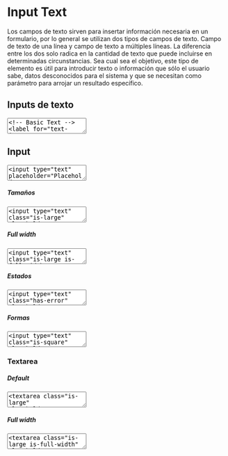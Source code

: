 <figure class="hero" style="background:#34f3dd;"></figure>

# Input Text

Los campos de texto sirven para insertar información necesaria en un formulario, por lo general se utilizan dos tipos de campos de texto. Campo de texto de una línea y campo de texto a múltiples líneas. La diferencia entre los dos solo radica en la cantidad de texto que puede incluirse en determinadas circunstancias. Sea cual sea el objetivo, este tipo de elemento es útil para introducir texto o información que sólo el usuario sabe, datos desconocidos para el sistema y que se necesitan como parámetro para arrojar un resultado específico. 

## Inputs de texto

<textarea code-editor="mixed" code-result-size="360">
<!-- Basic Text -->
<label for="text-input">Input text</label>
<input class="is-full-width" type="text" id="text-input" placeholder="Text input placeholder">
<!-- Password Text -->
<label for="pass">Input text password</label>
<input class="is-full-width" type="password" id="pass" name="password" placeholder="••••••••••••">
<!-- Text area -->
<label for="message">Textarea</label>
&lt;textarea class="is-full-width" id="message" placeholder="Textarea placeholder" rows="5"&gt;&lt;/textarea&gt;
</textarea>


## Input

<textarea code-editor="mixed" code-result-size="100">
<input type="text" placeholder="Placeholder">
</textarea>

##### Tamaños

<textarea code-editor="mixed" code-result-size="120">
<input type="text" class="is-large" placeholder="Large">
<input type="text" class="is-medium" placeholder="Medium">
<input type="text" class="is-small" placeholder="Small">
</textarea>

##### Full width

<textarea code-editor="mixed" code-result-size="200">
<input type="text" class="is-large is-full-width" placeholder="Placeholder">
<input type="text" class="is-medium is-full-width" placeholder="Placeholder">
<input type="text" class="is-small is-full-width" placeholder="Placeholder">
</textarea>

##### Estados

<textarea code-editor="mixed" code-result-size="100">
<input type="text" class="has-error" placeholder="Input with error">
<input type="text" placeholder="Input disabled" disabled>
</textarea>

##### Formas

<textarea code-editor="mixed" code-result-size="140">
<input type="text" class="is-square" placeholder="Square">
<input type="text" class="is-pill" placeholder="Pill">
<input type="text" class="is-rounded" placeholder="Rounded">
<input type="text" class="is-rounded-left" placeholder="Rounded Left">
<input type="text" class="is-rounded-right" placeholder="Rounded Right">
</textarea>

### Textarea

##### Default

<textarea code-editor="mixed" code-result-size="270">
&lt;textarea class="is-large" placeholder="Textarea Large"&gt;&lt;/textarea&gt;
&lt;textarea class="is-medium" placeholder="Textarea Medium"&gt;&lt;/textarea&gt;
&lt;textarea class="is-small" placeholder="Textarea Small"&gt;&lt;/textarea&gt;
</textarea>


##### Full width

<textarea code-editor="mixed" code-result-size="370">
&lt;textarea class="is-large is-full-width" placeholder="Textarea Large"&gt;&lt;/textarea&gt;
&lt;textarea class="is-medium is-full-width" placeholder="Textarea Medium"&gt;&lt;/textarea&gt;
&lt;textarea class="is-small is-full-width" placeholder="Textarea Small"&gt;&lt;/textarea&gt;
</textarea>
    